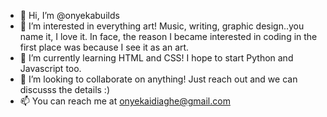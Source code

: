 - 👋 Hi, I’m @onyekabuilds
- 👀 I’m interested in everything art! Music, writing, graphic design..you name it, I love it. In face, 
      the reason I became interested in coding in the first place was because I see it as an art.
- 🌱 I’m currently learning HTML and CSS! I hope to start Python and Javascript too.
- 💞️ I’m looking to collaborate on anything! Just reach out and we can discusss the details :)
- 📫 You can reach me at onyekaidiaghe@gmail.com

<!---
onyekabuilds/onyekabuilds is a ✨ special ✨ repository because its `README.md` (this file) appears on your GitHub profile.
You can click the Preview link to take a look at your changes.
--->

